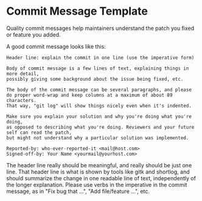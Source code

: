 <!--
===--------------------------------------------------------------------------===
Copyright (c) 2021 Fyndro
Licensed under MIT

See https://github.com/CMihai99/fyndro/blob/main/COPYING for license information
See https://github.com/CMihai99/fyndro/tree/main/LICENSES for a list of licenses
===--------------------------------------------------------------------------===
-->

# Commit Message Template

Quality commit messages help maintainers understand the patch you fixed or feature you added.

A good commit message looks like this:

```
Header line: explain the commit in one line (use the imperative form)

Body of commit message is a few lines of text, explaining things in more detail,
possibly giving some background about the issue being fixed, etc.

The body of the commit message can be several paragraphs, and please
do proper word-wrap and keep columns at a maximum of about 89 characters.
That way, "git log" will show things nicely even when it's indented.

Make sure you explain your solution and why you're doing what you're doing,
as opposed to describing what you're doing. Reviewers and your future self can read the patch,
but might not understand why a particular solution was implemented.

Reported-by: who-ever-reported-it <mail@host.com>
Signed-off-by: Your Name <yourmail@yourhost.com>
```

The header line really should be meaningful, and really should be just one line.
That header line is what is shown by tools like gitk and shortlog, and should summarize
the change in one readable line of text, independently of the longer explanation.
Please use verbs in the imperative in the commit message,
as in "Fix bug that ...", "Add file/feature ...", etc.
